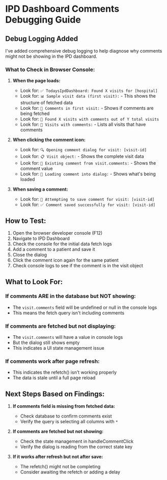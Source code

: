 # IPD Dashboard Comments Debugging Guide

## Debug Logging Added

I've added comprehensive debug logging to help diagnose why comments might not be showing in the IPD dashboard.

### What to Check in Browser Console:

1. **When the page loads:**
   - Look for: `✅ TodaysIpdDashboard: Found X visits for [hospital]`
   - Look for: `📊 Sample visit data (first visit):` - This shows the structure of fetched data
   - Look for: `💬 Comments in first visit:` - Shows if comments are being fetched
   - Look for: `📝 Found X visits with comments out of Y total visits`
   - Look for: `💭 Visits with comments:` - Lists all visits that have comments

2. **When clicking the comment icon:**
   - Look for: `🔍 Opening comment dialog for visit: [visit-id]`
   - Look for: `📋 Visit object:` - Shows the complete visit data
   - Look for: `💬 Existing comment from visit.comments:` - Shows the comment value
   - Look for: `📝 Loading comment into dialog:` - Shows what's being loaded

3. **When saving a comment:**
   - Look for: `🔄 Attempting to save comment for visit: [visit-id]`
   - Look for: `✅ Comment saved successfully for visit: [visit-id]`

## How to Test:

1. Open the browser developer console (F12)
2. Navigate to IPD Dashboard
3. Check the console for the initial data fetch logs
4. Add a comment to a patient and save it
5. Close the dialog
6. Click the comment icon again for the same patient
7. Check console logs to see if the comment is in the visit object

## What to Look For:

### If comments ARE in the database but NOT showing:
- The `visit.comments` field will be undefined or null in the console logs
- This means the fetch query isn't including comments

### If comments are fetched but not displaying:
- The `visit.comments` will have a value in console logs
- But the dialog still shows empty
- This indicates a UI state management issue

### If comments work after page refresh:
- This indicates the refetch() isn't working properly
- The data is stale until a full page reload

## Next Steps Based on Findings:

1. **If comments field is missing from fetched data:**
   - Check database to confirm comments exist
   - Verify the query is selecting all columns with `*`

2. **If comments are fetched but not showing:**
   - Check the state management in handleCommentClick
   - Verify the dialog is reading from the correct state key

3. **If it works after refresh but not after save:**
   - The refetch() might not be completing
   - Consider awaiting the refetch or adding a delay